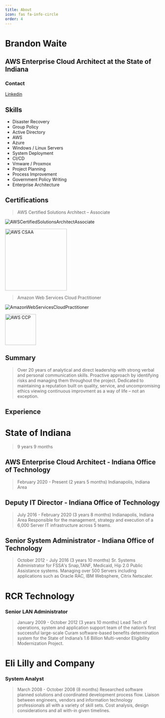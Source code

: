 ```yaml
---
title: About
icon: fas fa-info-circle
order: 4
---
```



# Brandon Waite

## AWS Enterprise Cloud Architect at the State of Indiana

### Contact

[Linkedin](http://www.linkedin.com/in/brandon-waite-5555a21b)

## Skills

* Disaster Recovery
* Group Policy
* Active Directory
* AWS
* Azure
* Windows / Linux Servers
* System Deployment
* CI/CD
* Vmware / Proxmox
* Project Planning
* Process Improvement
* Government Policy Writing
* Enterprise Architecture

## Certifications

>AWS Certified Solutions Architect –
Associate

![AWSCertifiedSolutionsArchitectAssociate](https://brandonw.me/assets/images/awscsa.png)

<img src="https://brandonw.me/assets/images/awscsa.png" alt="AWS CSAA" width="200"/>

>Amazon Web Services Cloud
Practitioner

![AmazonWebServicesCloudPractitioner](https://brandonw.me/assets/images/awscp.png)

<img src="https://brandonw.me/assets/images/awscp.png" alt="AWS CCP" width="100"/>

## Summary

>Over 20 years of analytical and direct leadership with strong
>verbal and personal communication skills. Proactive approach
>by identifying risks and managing them throughout the project.
>Dedicated to maintaining a reputation built on quality, service, and
>uncompromising ethics viewing continuous improvment as a way of
>life – not an exception.

## Experience

# State of Indiana

>9 years 9 months

## AWS Enterprise Cloud Architect - Indiana Office of Technology

>February 2020 - Present (2 years 5 months)
>Indianapolis, Indiana Area

## Deputy IT Director - Indiana Office of Technology

>July 2016 - February 2020 (3 years 8 months)
>Indianapolis, Indiana Area
>Responsible for the management, strategy and execution of a 6,000 Server IT infrastructure across 5 teams.

## Senior System Administrator - Indiana Office of Technology

>October 2012 - July 2016 (3 years 10 months)
>Sr. Systems Administrator for FSSA's Snap,TANF, Medicaid, Hip 2.0 Public
>Assistance systems.
>Managing over 500 Servers including applications such as Oracle RAC, IBM
>Websphere, Citrix Netscaler.

# RCR Technology

### Senior LAN Administrator

>January 2009 - October 2012 (3 years 10 months)
>Lead Tech of operations, system and application support team of the
>nation’s first successful large-scale Curam software-based benefits
>determination system for the State of Indiana’s 1.6 Billion Multi-vendor
>Eligibility Modernization Project.

# Eli Lilly and Company

### System Analyst

>March 2008 - October 2008 (8 months)
>Researched software planned solutions and coordinated development
>process flow. Liaison between engineers, vendors and information
>technology professionals all with a variety of skill sets. Cost analysis, design
>considerations and all with-in given timelines.
